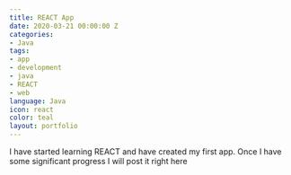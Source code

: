 ```yaml
---
title: REACT App
date: 2020-03-21 00:00:00 Z
categories:
- Java
tags:
- app
- development
- java
- REACT
- web
language: Java
icon: react
color: teal
layout: portfolio
---
```


I have started learning REACT and have created my first app. Once I have some significant progress I will post it right here
